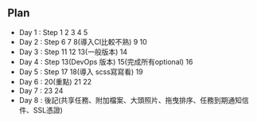 ## Plan ##

* Day 1 : Step 1 2 3 4 5 
* Day 2 : Step 6 7 8(導入CI比較不熟) 9 10 
* Day 3 : Step 11 12 13(一般版本) 14 
* Day 4 : Step 13(DevOps 版本) 15(完成所有optional) 16 
* Day 5 : Step 17 18(導入 scss寫寫看) 19 
* Day 6 : 20(重點) 21 22 
* Day 7 : 23 24 
* Day 8 : 後記(共享任務、附加檔案、大頭照片、拖曳排序、任務到期通知信件、SSL憑證) 
